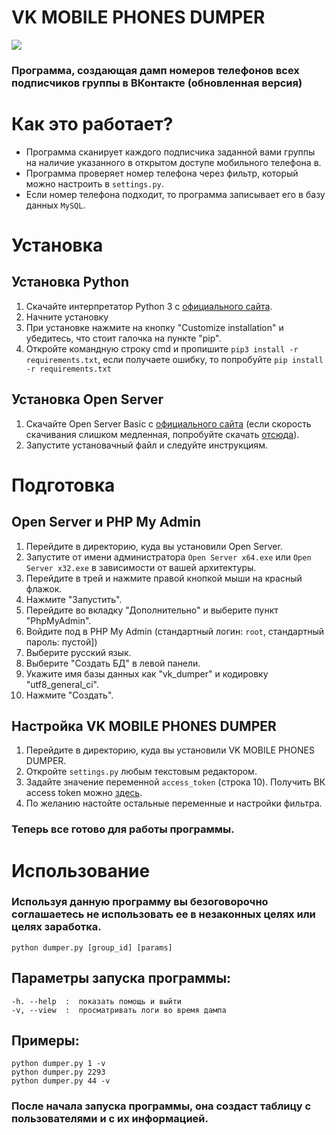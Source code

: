 # VK MOBILE PHONES DUMPER
<a href="https://python.org"><img src="https://img.shields.io/badge/python-3-green.svg" /></a>
### Программа, создающая дамп номеров телефонов всех подписчиков группы в ВКонтакте (обновленная версия)

# Как это работает?
* Программа сканирует каждого подписчика заданной вами группы на наличие указанного в открытом доступе мобильного телефона в.
* Программа проверяет номер телефона через фильтр, который можно настроить в ```settings.py```.
* Если номер телефона подходит, то программа записывает его в базу данных ```MySQL```.

# Установка
## Установка Python
1. Скачайте интерпретатор Python 3 с <a href="https://python.org">официального сайта</a>.
2. Начните установку
3. При установке нажмите на кнопку "Customize installation" и убедитесь, что стоит галочка на пункте "pip".
4. Откройте командную строку cmd и пропишите ```pip3 install -r requirements.txt```, если получаете ошибку, то попробуйте ```pip install  -r requirements.txt```
## Установка Open Server
1. Скачайте Open Server Basic с <a href="https://ospanel.io/">официального сайта</a> (если скорость скачивания слишком медленная, попробуйте скачать  <a href="https://soft.mydiv.net/win/files-OpenServer.html">отсюда</a>).
2. Запустите установачный файл и следуйте инструкциям.
# Подготовка
## Open Server и PHP My Admin
1. Перейдите в директорию, куда вы установили Open Server.
2. Запустите от имени администратора ```Open Server x64.exe``` или ```Open Server x32.exe``` в зависимости от вашей архитектуры.
3. Перейдите в трей и нажмите правой кнопкой мыши на красный флажок.
4. Нажмите "Запустить".
5. Перейдите во вкладку "Дополнительно" и выберите пункт "PhpMyAdmin".
6. Войдите под в PHP My Admin (стандартный логин: ```root```, стандартный пароль: пустой])
7. Выберите русский язык.
8. Выберите "Создать БД" в левой панели.
9. Укажите имя базы данных как "vk_dumper" и кодировку "utf8_general_ci".
10. Нажмите "Создать".
## Настройка VK MOBILE PHONES DUMPER
1. Перейдите в директорию, куда вы установили VK MOBILE PHONES DUMPER.
2. Откройте ```settings.py``` любым текстовым редактором.
3. Задайте значение переменной ```access_token``` (строка 10). Получить ВК access token можно <a href="https://vkhost.github.io/">здесь</a>.
4. По желанию настойте остальные переменные и настройки фильтра.
### Теперь все готово для работы программы.
# Использование
### Используя данную программу вы безоговорочно соглашаетесь не использовать ее в незаконных целях или целях заработка.
```python dumper.py [group_id] [params]```
## Параметры запуска программы:
```
-h. --help  :  показать помощь и выйти
-v, --view  :  просматривать логи во время дампа
```
## Примеры:
```
python dumper.py 1 -v
python dumper.py 2293
python dumper.py 44 -v
```
### После начала запуска программы, она создаст таблицу с пользователями и с их информацией.









